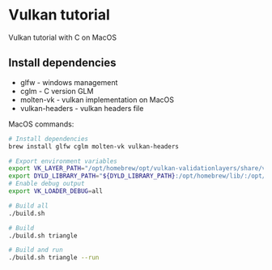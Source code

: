 # Vulkan tutorial

Vulkan tutorial with C on MacOS

## Install dependencies

* glfw - windows management
* cglm - C version GLM
* molten-vk - vulkan implementation on MacOS
* vulkan-headers - vulkan headers file

MacOS commands:

``` bash
# Install dependencies
brew install glfw cglm molten-vk vulkan-headers

# Export environment variables
export VK_LAYER_PATH="/opt/homebrew/opt/vulkan-validationlayers/share/vulkan/explicit_layer.d:VK_LAYER_PATH=/opt/homebrew/opt/vulkan-profiles/share/vulkan/explicit_layer.d"
export DYLD_LIBRARY_PATH="${DYLD_LIBRARY_PATH}:/opt/homebrew/lib/:/opt/homebrew/opt/vulkan-validationlayers/lib/"
# Enable debug output
export VK_LOADER_DEBUG=all

# Build all
./build.sh

# Build
./build.sh triangle

# Build and run
./build.sh triangle --run
```
